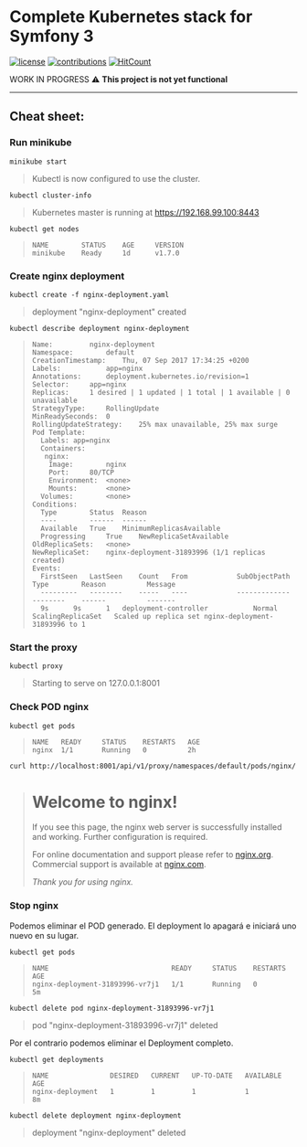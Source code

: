 # Complete Kubernetes stack for Symfony 3

[![license](https://img.shields.io/github/license/mashape/apistatus.svg?style=flat-square)](LICENSE)
[![contributions](https://img.shields.io/badge/contributions-welcome-brightgreen.svg?style=flat-square)](https://github.com/carlosas/kubernetes-for-symfony/issues)
[![HitCount](http://hits.dwyl.com/carlosas/kubernetes-for-symfony.svg)](http://hits.dwyl.com/carlosas/kubernetes-for-symfony)

WORK IN PROGRESS :warning: **This project is not yet functional**

---

## Cheat sheet:

### Run minikube

`minikube start`
> Kubectl is now configured to use the cluster.

`kubectl cluster-info`
> Kubernetes master is running at https://192.168.99.100:8443

`kubectl get nodes`
> ```
> NAME        STATUS    AGE     VERSION
> minikube    Ready     1d      v1.7.0
> ```

### Create nginx deployment

`kubectl create -f nginx-deployment.yaml `
> deployment "nginx-deployment" created

`kubectl describe deployment nginx-deployment`
> ```
> Name:			nginx-deployment
> Namespace:		default
> CreationTimestamp:	Thu, 07 Sep 2017 17:34:25 +0200
> Labels:			app=nginx
> Annotations:		deployment.kubernetes.io/revision=1
> Selector:		app=nginx
> Replicas:		1 desired | 1 updated | 1 total | 1 available | 0 unavailable
> StrategyType:		RollingUpdate
> MinReadySeconds:	0
> RollingUpdateStrategy:	25% max unavailable, 25% max surge
> Pod Template:
>   Labels:	app=nginx
>   Containers:
>    nginx:
>     Image:		nginx
>     Port:		80/TCP
>     Environment:	<none>
>     Mounts:		<none>
>   Volumes:		<none>
> Conditions:
>   Type		Status	Reason
>   ----		------	------
>   Available 	True	MinimumReplicasAvailable
>   Progressing 	True	NewReplicaSetAvailable
> OldReplicaSets:	<none>
> NewReplicaSet:	nginx-deployment-31893996 (1/1 replicas created)
> Events:
>   FirstSeen	LastSeen	Count	From			SubObjectPath	Type		Reason			Message
>   ---------	--------	-----	----			-------------	--------	------			-------
>   9s		9s		1	deployment-controller			Normal		ScalingReplicaSet	Scaled up replica set nginx-deployment-31893996 to 1
> 
> ```

### Start the proxy

`kubectl proxy`
> Starting to serve on 127.0.0.1:8001

### Check POD nginx

`kubectl get pods`
> ```
> NAME   READY     STATUS    RESTARTS   AGE
> nginx  1/1       Running   0          2h
> ```

`curl http://localhost:8001/api/v1/proxy/namespaces/default/pods/nginx/`
> <h1>Welcome to nginx!</h1>
> <p>If you see this page, the nginx web server is successfully installed and
> working. Further configuration is required.</p>
> 
> <p>For online documentation and support please refer to
> <a href="http://nginx.org/">nginx.org</a>.<br/>
> Commercial support is available at
> <a href="http://nginx.com/">nginx.com</a>.</p>
> 
> <p><em>Thank you for using nginx.</em></p>

### Stop nginx

Podemos eliminar el POD generado. El deployment lo apagará e iniciará uno nuevo en su lugar.

`kubectl get pods`
> ```
> NAME                              READY     STATUS    RESTARTS   AGE
> nginx-deployment-31893996-vr7j1   1/1       Running   0          5m
> ```

`kubectl delete pod nginx-deployment-31893996-vr7j1`
> pod "nginx-deployment-31893996-vr7j1" deleted

Por el contrario podemos eliminar el Deployment completo.

`kubectl get deployments`
> ```
> NAME               DESIRED   CURRENT   UP-TO-DATE   AVAILABLE   AGE
> nginx-deployment   1         1         1            1           8m
> ```

`kubectl delete deployment nginx-deployment`
> deployment "nginx-deployment" deleted
